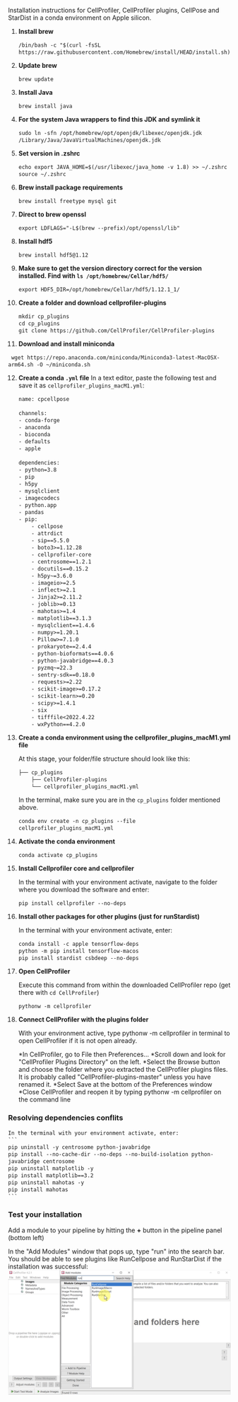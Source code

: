 Installation instructions for CellProfiler, CellProfiler plugins, CellPose and StarDist in a conda environment on Apple silicon.

1. **Install brew**
    ```
    /bin/bash -c "$(curl -fsSL https://raw.githubusercontent.com/Homebrew/install/HEAD/install.sh)"
    ```

2. **Update brew**
    ```
    brew update
    ```
    
3. **Install Java**
    ```
    brew install java
    ```

4. **For the system Java wrappers to find this JDK and symlink it**
    ```
    sudo ln -sfn /opt/homebrew/opt/openjdk/libexec/openjdk.jdk /Library/Java/JavaVirtualMachines/openjdk.jdk
    ```

5. **Set version in .zshrc**
    ```
    echo export JAVA_HOME=$(/usr/libexec/java_home -v 1.8) >> ~/.zshrc
    source ~/.zshrc
    ```

6. **Brew install package requirements**
    ```
    brew install freetype mysql git
    ```

7. **Direct to brew openssl**
    ```
    export LDFLAGS="-L$(brew --prefix)/opt/openssl/lib"
    ```

8. **Install hdf5**
    ```
    brew install hdf5@1.12
    ```

9. **Make sure to get the version directory correct for the version installed. Find with `ls /opt/homebrew/Cellar/hdf5/`**
    ```
    export HDF5_DIR=/opt/homebrew/Cellar/hdf5/1.12.1_1/
    ```
10. **Create a folder and download cellprofiler-plugins**

    ```
    mkdir cp_plugins
    cd cp_plugins
    git clone https://github.com/CellProfiler/CellProfiler-plugins
    ```

11. **Download and install miniconda**

   ```
    wget https://repo.anaconda.com/miniconda/Miniconda3-latest-MacOSX-arm64.sh -O ~/miniconda.sh
   ```


12. **Create a conda `.yml` file**
    In a text editor, paste the following test and save it as `cellprofiler_plugins_macM1.yml`:
    ```
    name: cpcellpose

    channels:
    - conda-forge
    - anaconda
    - bioconda
    - defaults
    - apple

    dependencies:
    - python=3.8
    - pip
    - h5py
    - mysqlclient
    - imagecodecs
    - python.app
    - pandas
    - pip:
        - cellpose
        - attrdict
        - sip==5.5.0
        - boto3>=1.12.28
        - cellprofiler-core
        - centrosome==1.2.1
        - docutils==0.15.2
        - h5py~=3.6.0
        - imageio>=2.5
        - inflect>=2.1
        - Jinja2>=2.11.2
        - joblib>=0.13
        - mahotas>=1.4
        - matplotlib==3.1.3
        - mysqlclient==1.4.6
        - numpy>=1.20.1
        - Pillow>=7.1.0
        - prokaryote==2.4.4
        - python-bioformats==4.0.6
        - python-javabridge==4.0.3
        - pyzmq~=22.3
        - sentry-sdk==0.18.0
        - requests>=2.22
        - scikit-image>=0.17.2
        - scikit-learn>=0.20
        - scipy>=1.4.1
        - six
        - tifffile<2022.4.22
        - wxPython==4.2.0
    ```


13. **Create a conda environment using the cellprofiler_plugins_macM1.yml file**

    At this stage, your folder/file structure should look like this:

    ```
    ├── cp_plugins
        ├── CellProfiler-plugins
        └── cellprofiler_plugins_macM1.yml
    ```

    In the terminal, make sure you are in the `cp_plugins` folder mentioned above.

    ```
    conda env create -n cp_plugins --file cellprofiler_plugins_macM1.yml
    ```

14. **Activate the conda environment**

    ```
    conda activate cp_plugins
    ```

15. **Install Cellprofiler core and cellprofiler**

    In the terminal with your environment activate, navigate to the folder where you download the software and enter:
        
    ``` 
    pip install cellprofiler --no-deps
    ```

16. **Install other packages for other plugins (just for runStardist)**

    In the terminal with your environment activate, enter:
    ```
    conda install -c apple tensorflow-deps
    python -m pip install tensorflow-macos
    pip install stardist csbdeep --no-deps
    ```

17. **Open CellProfiler**

    Execute this command from within the downloaded CellProfiler repo (get there with `cd CellProfiler`)

    ```
    pythonw -m cellprofiler
    ```

18. **Connect CellProfiler with the plugins folder**

    With your environment active, type pythonw -m cellprofiler in terminal to open CellProfiler if it is not open already.

    *In CellProfiler, go to File then Preferences...
    *Scroll down and look for "CellProfiler Plugins Directory" on the left.
    *Select the Browse button and choose the folder where you extracted the CellProfiler plugins files. It is probably called "CellProfiler-plugins-master" unless you have renamed it.
    *Select Save at the bottom of the Preferences window
    *Close CellProfiler and reopen it by typing pythonw -m cellprofiler on the command line


### Resolving dependencies conflits

    In the terminal with your environment activate, enter:
    ```
    pip uninstall -y centrosome python-javabridge
    pip install --no-cache-dir --no-deps --no-build-isolation python-javabridge centrosome
    pip uninstall matplotlib -y
    pip install matplotlib==3.2
    pip uninstall mahotas -y
    pip install mahotas
    ```

### Test your installation

Add a module to your pipeline by hitting the **+** button in the pipeline panel (bottom left)

In the "Add Modules" window that pops up, type "run" into the search bar. You should be able to see plugins like RunCellpose and RunStarDist if the installation was successful:
![](images/Install_environment_instructions_windows/2022-06-02T21-43-56.png)
